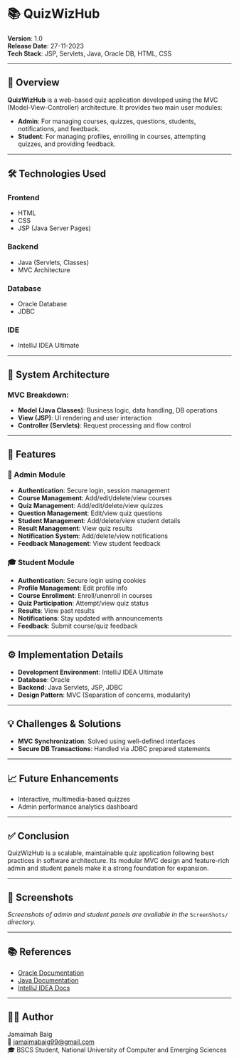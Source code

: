 # 📚 QuizWizHub

**Version**: 1.0  
**Release Date**: 27-11-2023  
**Tech Stack**: JSP, Servlets, Java, Oracle DB, HTML, CSS

---

## 📖 Overview

**QuizWizHub** is a web-based quiz application developed using the MVC (Model-View-Controller) architecture. It provides two main user modules:

- **Admin**: For managing courses, quizzes, questions, students, notifications, and feedback.
- **Student**: For managing profiles, enrolling in courses, attempting quizzes, and providing feedback.

---

## 🛠️ Technologies Used

### Frontend
- HTML  
- CSS  
- JSP (Java Server Pages)  

### Backend
- Java (Servlets, Classes)
- MVC Architecture  

### Database
- Oracle Database  
- JDBC  

### IDE
- IntelliJ IDEA Ultimate

---

## 🧱 System Architecture

### MVC Breakdown:
- **Model (Java Classes)**: Business logic, data handling, DB operations  
- **View (JSP)**: UI rendering and user interaction  
- **Controller (Servlets)**: Request processing and flow control  

---

## 🚀 Features

### 🔐 Admin Module
- **Authentication**: Secure login, session management  
- **Course Management**: Add/edit/delete/view courses  
- **Quiz Management**: Add/edit/delete/view quizzes  
- **Question Management**: Edit/view quiz questions  
- **Student Management**: Add/delete/view student details  
- **Result Management**: View quiz results  
- **Notification System**: Add/delete/view notifications  
- **Feedback Management**: View student feedback  

### 🎓 Student Module
- **Authentication**: Secure login using cookies  
- **Profile Management**: Edit profile info  
- **Course Enrollment**: Enroll/unenroll in courses  
- **Quiz Participation**: Attempt/view quiz status  
- **Results**: View past results  
- **Notifications**: Stay updated with announcements  
- **Feedback**: Submit course/quiz feedback  

---

## ⚙️ Implementation Details

- **Development Environment**: IntelliJ IDEA Ultimate  
- **Database**: Oracle  
- **Backend**: Java Servlets, JSP, JDBC  
- **Design Pattern**: MVC (Separation of concerns, modularity)

---

## 💡 Challenges & Solutions

- **MVC Synchronization**: Solved using well-defined interfaces  
- **Secure DB Transactions**: Handled via JDBC prepared statements  

---

## 📈 Future Enhancements

- Interactive, multimedia-based quizzes  
- Admin performance analytics dashboard  

---

## ✅ Conclusion

QuizWizHub is a scalable, maintainable quiz application following best practices in software architecture. Its modular MVC design and feature-rich admin and student panels make it a strong foundation for expansion.

---

## 📸 Screenshots

_Screenshots of admin and student panels are available in the_ `ScreenShots/` _directory._

---

## 📚 References

- [Oracle Documentation](https://docs.oracle.com)  
- [Java Documentation](https://docs.oracle.com/en/java/)  
- [IntelliJ IDEA Docs](https://www.jetbrains.com/idea/documentation/)  

---

## 👩‍💻 Author

Jamaimah Baig  
📧 jamaimabaig99@gmail.com  
🎓 BSCS Student, National University of Computer and Emerging Sciences

